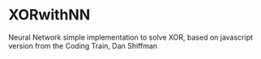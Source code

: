 # XORwithNN
Neural Network simple implementation to solve XOR, based on javascript version from the Coding Train, Dan Shiffman
